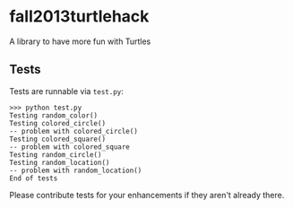 fall2013turtlehack
==================

A library to have more fun with Turtles

## Tests

Tests are runnable via `test.py`:
```
>>> python test.py
Testing random_color()
Testing colored_circle()
-- problem with colored_circle()
Testing colored_square()
-- problem with colored_square
Testing random_circle()
Testing random_location()
-- problem with random_location()
End of tests
```

Please contribute tests for your enhancements if they aren't already there.

